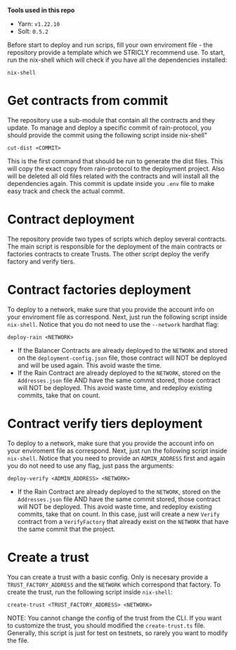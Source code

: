 **Tools used in this repo**

- Yarn: `v1.22.10`
- Solt: `0.5.2`

Before start to deploy and run scrips, fill your own enviroment file - the repository provide a template which we STRICLY recommend use. To start, run the nix-shell which will check if you have all the dependencies installed: 
```shell
nix-shell
```
# Get contracts from commit
The repository use a sub-module that contain all the contracts and they update. To manage and deploy a specific commit of rain-protocol, you should provide the commit using the following script inside nix-shell"
```shell
cut-dist <COMMIT>
```
This is the first command that should be run to generate the dist files. This will copy the exact copy from rain-protocol to the deployment project. Also will be deleted all old files related with the contracts and will install all the dependencies again. This commit is update inside you `.env` file to make easy track and check the actual commit.

# Contract deployment
The repository provide two types of scripts which deploy several contracts. 
The main script is responsible for the deployment of the main contracts or factories contracts to create Trusts.
The other script deploy the verify factory and verify tiers.

# Contract factories deployment
To deploy to a network, make sure that you provide the account info on your enviroment file as correspond. Next, just run the following script inside `nix-shell`. Notice that you do not need to use the `--network` hardhat flag:
```shell
deploy-rain <NETWORK>
```
 - If the Balancer Contracts are already deployed to the `NETWORK` and stored on the `deployment-config.json` file, those contract will NOT be deployed and will be used again. This avoid waste the time.
 - If the Rain Contract are already deployed to the `NETWORK`, stored on the `Addresses.json` file AND have the same commit stored, those contract will NOT be deployed. This avoid waste time, and redeploy existing commits, take that on count.

# Contract verify tiers deployment
To deploy to a network, make sure that you provide the account info on your enviroment file as correspond. Next, just run the following script inside `nix-shell`. Notice that you need to provide an `ADMIN_ADDRESS` first and again you do not need to use any flag, just pass the arguments:
```shell
deploy-verify <ADMIN_ADDRESS> <NETWORK>
```
 - If the Rain Contract are already deployed to the `NETWORK`, stored on the `Addresses.json` file AND have the same commit stored, those contract will NOT be deployed. This avoid waste time, and redeploy existing commits, take that on count. In this case, just will create a new `Verify` contract from a `VerifyFactory` that already exist on the `NETWORK` that have the same commit that the project.

# Create a trust
You can create a trust with a basic config. Only is necesary provide a `TRUST_FACTORY_ADDRESS` and the `NETWORK` which correspond that factory. To create the trust, run the following script inside `nix-shell`:
```shell
create-trust <TRUST_FACTORY_ADDRESS> <NETWORK>
```
NOTE: You cannot change the config of the trust from the CLI. If you want to customize the trust, you should modified the `create-trust.ts` file. Generally, this script is just for test on testnets, so rarely you want to modify the file.
